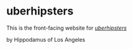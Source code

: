 # uberhipsters	

This is the front-facing website for 
[*uberhipsters*](http://uberhipsters.com)

by Hippodamus of Los Angeles